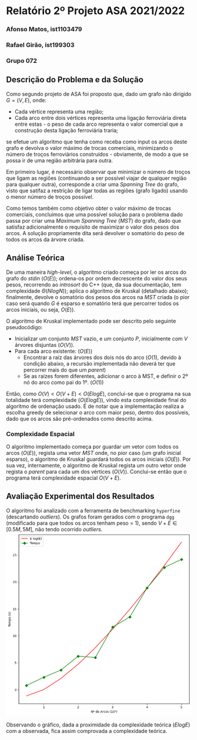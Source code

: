 # Relatório 2º Projeto ASA 2021/2022
### Afonso Matos, ist1103479
### Rafael Girão, ist199303
### Grupo 072

## Descrição do Problema e da Solução
Como segundo projeto de ASA foi proposto que, dado um grafo não dirigido $G = (V, E)$, onde:
- Cada vértice representa uma região;
- Cada arco entre dois vértices representa uma ligação ferroviária direta entre estas - o peso de cada arco representa o valor comercial que a construção desta ligação ferroviária traria;

se efetue um algoritmo que tenha como receba como input os arcos deste grafo e devolva o valor máximo de trocas comerciais, minimizando o número de troços ferroviários construídos - obviamente, de modo a que se possa ir de uma região arbitrária para outra.

Em primeiro lugar, é necessário observar que minimizar o número de troços que ligam as regiões (continuando a ser possível viajar de qualquer região para qualquer outra), corresponde a criar uma _Spanning Tree_ do grafo, visto que satifaz a restrição de ligar todas as regiões (grafo ligado) usando o menor número de troços possível.

 Como temos também como objetivo obter o valor máximo de trocas comerciais, concluimos que uma possível solução para o problema dado passa por criar uma _Maximum Spanning Tree_ ($MST$) do grafo, dado que satisfaz adicionalmente o requisito de maximizar o valor dos pesos dos arcos. A solução propriamente dita será devolver o somatório do peso de todos os arcos da árvore criada.

## Análise Teórica
De uma maneira _high-level_, o algoritmo criado começa por ler os arcos do grafo do _stdin_ ($O(E)$); ordena-os por ordem decrescente do valor dos seus pesos, recorrendo ao _introsort_ do C++ (que, da sua documentação, tem complexidade $Θ(N logN)$); aplica o algoritmo de Kruskal (detalhado abaixo); finalmente, devolve o somatório dos pesos dos arcos na $MST$ criada (o pior caso será quando $G$ é esparso e somatório terá que percorrer todos os arcos iniciais, ou seja, $O(E)$).

O algoritmo de Kruskal implementado pode ser descrito pelo seguinte pseudocódigo:
- Inicializar um conjunto $MST$ vazio, e um conjunto $P$, inicialmente com $V$ árvores disjuntas ($O(V)$).
- Para cada arco existente: ($O(E)$)
  - Encontrar a raíz das árvores dos dois nós do arco ($O(1)$, devido à condição abaixo, a recursão implementada não deverá ter que percorrer mais do que um _parent_)
  - Se as raízes forem diferentes, adicionar o arco à MST, e definir o 2º nó do arco como pai do 1º. $(O(1))$
  
Então, como $O(V) < O(V+E) < O(E logE)$, conclui-se que o programa na sua totalidade terá complexidade $(O(E logE))$, vindo esta complexidade final do algoritmo de ordenação usado.
É de notar que a implementação realiza a escolha greedy de selecionar o arco com maior peso, dentro dos possíveis, dado que os arcos são pré-ordenados como descrito acima.


 ### Complexidade Espacial
 O algoritmo implementado começa por guardar um vetor com todos os arcos ($O(E)$), regista uma vetor $MST$ onde, no pior caso (um grafo inicial esparso), o algoritmo de Kruskal guardará todos os arcos iniciais ($O(E)$). Por sua vez, internamente, o algoritmo de Kruskal regista um outro vetor onde regista o _parent_ para cada um dos vértices ($O(V)$). Conclui-se então que o programa terá complexidade espacial $O(V+E)$.


## Avaliação Experimental dos Resultados
O algoritmo foi analizado com a ferramenta de benchmarking `hyperfine` (descartando _outliers_). Os grafos foram gerados com o programa `dgg` (modificado para que todos os arcos tenham peso = 1), sendo $V+E \in [0.5M, 5M]$, não tendo ocorrido _outliers_.
![](./grafico2.png)

Observando o gráfico, dada a proximidade da complexidade teórica ($ElogE$) com a observada, fica assim comprovada a complexidade teórica.